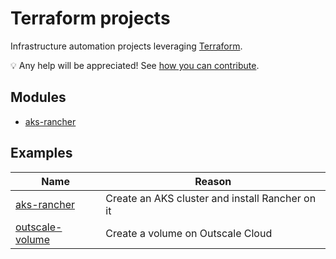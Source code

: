 # Terraform projects

Infrastructure automation projects leveraging [Terraform](https://www.terraform.io/).

💡 Any help will be appreciated! See [how you can contribute](CONTRIBUTING.md).

## Modules

* [aks-rancher](modules/aks-rancher/README.md)

## Examples

Name                                                  | Reason
------------------------------------------------------|------------------------------------------------
[aks-rancher](examples/aks-rancher/README.md)         | Create an AKS cluster and install Rancher on it
[outscale-volume](examples/outscale-volume/README.md) | Create a volume on Outscale Cloud
